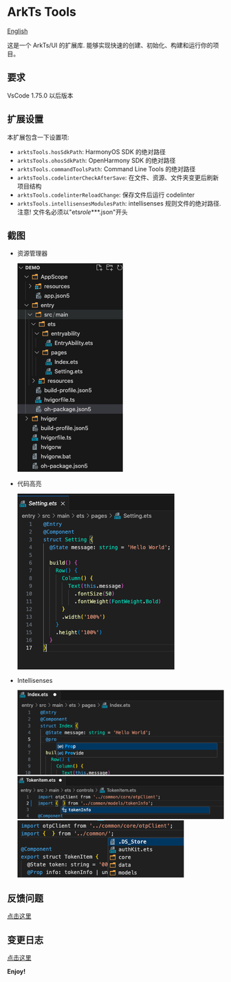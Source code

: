 # ArkTs Tools

[English](https://gitee.com/michael-eddy/ark-tools/blob/master/README.en.md)

这是一个 ArkTs/UI 的扩展库. 能够实现快速的创建、初始化、构建和运行你的项目。

## 要求

VsCode 1.75.0 以后版本

## 扩展设置

本扩展包含一下设置项:

- `arktsTools.hosSdkPath`: HarmonyOS SDK 的绝对路径
- `arktsTools.ohosSdkPath`: OpenHarmony SDK 的绝对路径
- `arktsTools.commandToolsPath`: Command Line Tools 的绝对路径
- `arktsTools.codelinterCheckAfterSave`: 在文件、资源、文件夹变更后刷新项目结构
- `arktsTools.codelinterReloadChange`: 保存文件后运行 codelinter
- `arktsTools.intellisensesModulesPath`: intellisenses 规则文件的绝对路径. 注意! 文件名必须以\"ets*role*\*\*\*.json\"开头

## 截图

- 资源管理器

  <img src="images/explorer.png">

- 代码高亮

  <img src="images/high-light.png">

- Intellisenses

  <img src="images/key-intellisenses.png">
  <img src="images/class-intellisenses.png">
  <img src="images/path-intellisenses.png">

## 反馈问题

[点击这里](https://gitee.com/michael-eddy/ark-tools/issues)

## 变更日志

[点击这里](https://marketplace.visualstudio.com/items/MichaelDing.ark-tools/changelog)

**Enjoy!**
